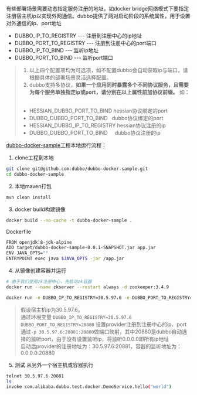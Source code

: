 有些部署场景需要动态指定服务注册的地址，如docker bridge网络模式下要指定注册宿主机ip以实现外网通信。dubbo提供了两对启动阶段的系统属性，用于设置对外通信的ip、port地址   
* DUBBO_IP_TO_REGISTRY --- 注册到注册中心的ip地址  
* DUBBO_PORT_TO_REGISTRY --- 注册到注册中心的port端口  
* DUBBO_IP_TO_BIND --- 监听ip地址  
* DUBBO_PORT_TO_BIND --- 监听port端口 

> 1. 以上四个配置项均为可选项，如不配置dubbo会自动获取ip与端口，请根据具体的部署场景灵活选择配置。 
> 2. dubbo支持多协议，**如果一个应用同时暴露多个不同协议服务，且需要为每个服务单独指定ip或port，请分别在以上属性前加协议前缀。** 如：  
> * HESSIAN_DUBBO_PORT_TO_BIND    hessian协议绑定的port
> * DUBBO_DUBBO_PORT_TO_BIND      dubbo协议绑定的port
> * HESSIAN_DUBBO_IP_TO_REGISTRY  hessian协议注册的ip
> * DUBBO_DUBBO_PORT_TO_BIND      dubbo协议注册的ip

[dubbo-docker-sample](https://github.com/dubbo/dubbo-docker-sample)工程本地运行流程： 
 
1. clone工程到本地 
```sh
git clone git@github.com:dubbo/dubbo-docker-sample.git
cd dubbo-docker-sample
```
2. 本地maven打包  
```sh
mvn clean install  
```
3. docker build构建镜像  
```sh
docker build --no-cache -t dubbo-docker-sample . 
```
Dockerfile
```sh
FROM openjdk:8-jdk-alpine
ADD target/dubbo-docker-sample-0.0.1-SNAPSHOT.jar app.jar
ENV JAVA_OPTS=""
ENTRYPOINT exec java $JAVA_OPTS -jar /app.jar
```
4. 从镜像创建容器并运行
```sh
# 由于我们使用zk注册中心，先启动zk容器
docker run --name zkserver --restart always -d zookeeper:3.4.9
```
```sh
docker run -e DUBBO_IP_TO_REGISTRY=30.5.97.6 -e DUBBO_PORT_TO_REGISTRY=20881 -p 30.5.97.6:20881:20880 --link zkserver:zkserver -it --rm dubbo-docker-sample
```
> 假设宿主机ip为30.5.97.6。    
> 通过环境变量 `DUBBO_IP_TO_REGISTRY=30.5.97.6` `DUBBO_PORT_TO_REGISTRY=20880` 设置provider注册到注册中心的ip、port      
> 通过`-p 30.5.97.6:20881:20880`做端口映射，其中20880是dubbo自动选择的监听port，由于没有设置监听ip，将监听0.0.0.0即所有ip地址  
> 启动后provider的注册地址为：30.5.97.6:20881，容器的监听地址为：0.0.0.0:20880  

5. 测试
从另外一个宿主机或容器执行
```sh
telnet 30.5.97.6 20881
ls
invoke com.alibaba.dubbo.test.docker.DemoService.hello("world")
```
